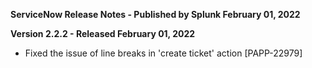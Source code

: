 **ServiceNow Release Notes - Published by Splunk February 01, 2022**


**Version 2.2.2 - Released February 01, 2022**

*  Fixed the issue of line breaks in 'create ticket' action [PAPP-22979]